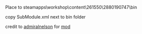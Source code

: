 
Place to steamapps\workshop\content\261550\2880190747\bin

copy SubModule.xml next to bin folder

credit to [admiralnelson](https://github.com/admiralnelson) for [mod](https://github.com/admiralnelson/EnableAchievement)
